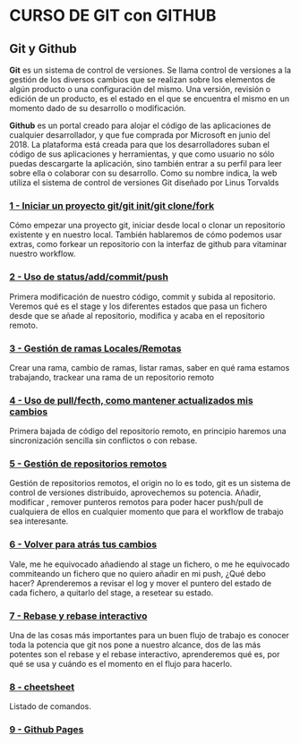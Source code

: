 # CURSO DE GIT con GITHUB

## Git y Github
**Git** es un sistema de control de versiones. Se llama control de versiones a la gestión de los diversos cambios que se realizan sobre los elementos de algún producto o una configuración del mismo. Una versión, revisión o edición de un producto, es el estado en el que se encuentra el mismo en un momento dado de su desarrollo o modificación.

**Github** es un portal creado para alojar el código de las aplicaciones de cualquier desarrollador, y que fue comprada por Microsoft en junio del 2018. La plataforma está creada para que los desarrolladores suban el código de sus aplicaciones y herramientas, y que como usuario no sólo puedas descargarte la aplicación, sino también entrar a su perfil para leer sobre ella o colaborar con su desarrollo. Como su nombre indica, la web utiliza el sistema de control de versiones Git diseñado por Linus Torvalds

### [ 1 - Iniciar un proyecto git/git init/git clone/fork](01-iniciar-proyecto.md)

Cómo empezar una proyecto git, iniciar desde local o clonar un repositorio existente y en nuestro local. También hablaremos de cómo podemos usar extras, como forkear un repositorio con la interfaz de github para vitaminar nuestro workflow.

### [ 2 - Uso de status/add/commit/push](02-flujo-basico.md)

Primera modificación de nuestro código, commit y subida al repositorio. Veremos qué es el stage y los diferentes estados que pasa un fichero desde que se añade al repositorio, modifica y acaba en el repositorio remoto.

### [3 - Gestión de ramas Locales/Remotas](03-ramas.md)

Crear una rama, cambio de ramas, listar ramas, saber en qué rama estamos trabajando, trackear una rama de un repositorio remoto

### [4 - Uso de pull/fecth, como mantener actualizados mis cambios](04-actualizar.md)

Primera bajada de código del repositorio remoto, en principio haremos una sincronización sencilla sin conflictos o con rebase.



### [5 - Gestión de repositorios remotos](05-remotos.md)

Gestión de repositorios remotos, el origin no lo es todo, git es un sistema de control de versiones distribuido, aprovechemos su potencia. Añadir, modificar , remover punteros remotos para poder hacer push/pull de cualquiera de ellos en cualquier momento que para el workflow de trabajo sea interesante.


### [ 6 - Volver para atrás tus cambios](06-volver-atras.md)

Vale, me he equivocado añadiendo al stage un fichero, o me he equivocado commiteando un fichero que no quiero añadir en mi push, ¿Qué debo hacer? Aprenderemos a revisar el log y mover el puntero del estado de cada fichero, a quitarlo del stage, a resetear su estado.

### [ 7 - Rebase y rebase interactivo](07-rebase.md)

Una de las cosas más importantes para un buen flujo de trabajo es conocer toda la potencia que git nos pone a nuestro alcance, dos de las más potentes son el rebase y el rebase interactivo, aprenderemos qué es, por qué se usa y cuándo es el momento en el flujo para hacerlo.

### [ 8 - cheetsheet](08-cheetsheet.md)

Listado de comandos.
### [ 9 - Github  Pages](09-github-pages.md)
